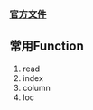 ### [官方文件](https://pandas.pydata.org/docs/)

## 常用Function
1. read
2. index
3. column
4. loc
<!--stackedit_data:
eyJoaXN0b3J5IjpbMTYyMDc5MTQzMl19
-->